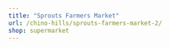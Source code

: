 ```yaml
---
title: "Sprouts Farmers Market"
url: /chino-hills/sprouts-farmers-market-2/
shop: supermarket
---
```

